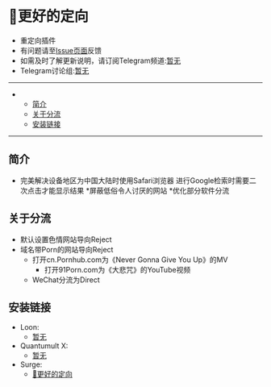 # 🎾更好的定向
  * 重定向插件
  * 有问题请至[Issue页面](https://github.com/dhawudh/Beta-Google/issues)反馈
  * 如需及时了解更新说明，请订阅Telegram频道:[暂无](https://t.me/)
  * Telegram讨论组:[暂无](https://t.me/)

---

-
  - [简介](#简介)
  - [关于分流](#关于分流)
  - [安装链接](#安装链接)

---
## 简介
  * 完美解决设备地区为中国大陆时使用Safari浏览器
    进行Google检索时需要二次点击才能显示结果
  *屏蔽低俗令人讨厌的网站
  *优化部分软件分流

## 关于分流
  * 默认设置色情网站导向Reject
  * 域名带Porn的网站导向Reject
    * 打开cn.Pornhub.com为《Never Gonna Give You Up》的MV
      * 打开91Porn.com为《大悲咒》的YouTube视频
    * WeChat分流为Direct


## 安装链接
  * Loon:
    * [暂无]()
  * Quantumult X:
    * [暂无]()
  * Surge:
    * [🎾更好的定向](./Beta?raw=true "")
